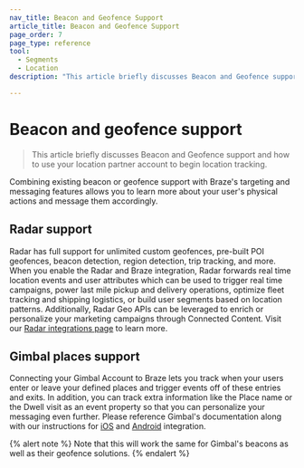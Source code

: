 ```yaml
---
nav_title: Beacon and Geofence Support
article_title: Beacon and Geofence Support
page_order: 7
page_type: reference
tool: 
  - Segments
  - Location
description: "This article briefly discusses Beacon and Geofence support and how to use your location partner account to begin location tracking."

---
```


# Beacon and geofence support

> This article briefly discusses Beacon and Geofence support and how to use your location partner account to begin location tracking.

Combining existing beacon or geofence support with Braze's targeting and messaging features allows you to learn more about your user's physical actions and message them accordingly.

## Radar support

Radar has full support for unlimited custom geofences, pre-built POI geofences, beacon detection, region detection, trip tracking, and more. When you enable the Radar and Braze integration, Radar forwards real time location events and user attributes which can be used to trigger real time campaigns, power last mile pickup and delivery operations, optimize fleet tracking and shipping logistics, or build user segments based on location patterns. Additionally, Radar Geo APIs can be leveraged to enrich or personalize your marketing campaigns through Connected Content. Visit our [Radar integrations page](https://www.braze.com/docs/partners/message_personalization/location/radar/#radar) to learn more.

## Gimbal places support

Connecting your Gimbal Account to Braze lets you track when your users enter or leave your defined places and trigger events off of these entries and exits. In addition, you can track extra information like the Place name or the Dwell visit as an event property so that you can personalize your messaging even further. Please reference Gimbal's documentation along with our instructions for [iOS][1] and [Android][2] integration. 

{% alert note %}
Note that this will work the same for Gimbal's beacons as well as their geofence solutions.
{% endalert %}

[1]: {{site.baseurl}}/developer_guide/platform_integration_guides/ios/advanced_use_cases/beacon_integration/
[2]: {{site.baseurl}}/developer_guide/platform_integration_guides/android/advanced_use_cases/beacon_integration/#beacon-integration
